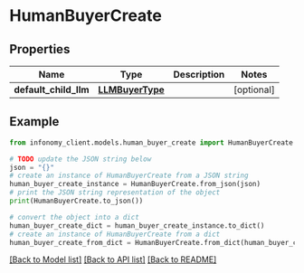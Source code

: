 # HumanBuyerCreate


## Properties

Name | Type | Description | Notes
------------ | ------------- | ------------- | -------------
**default_child_llm** | [**LLMBuyerType**](LLMBuyerType.md) |  | [optional] 

## Example

```python
from infonomy_client.models.human_buyer_create import HumanBuyerCreate

# TODO update the JSON string below
json = "{}"
# create an instance of HumanBuyerCreate from a JSON string
human_buyer_create_instance = HumanBuyerCreate.from_json(json)
# print the JSON string representation of the object
print(HumanBuyerCreate.to_json())

# convert the object into a dict
human_buyer_create_dict = human_buyer_create_instance.to_dict()
# create an instance of HumanBuyerCreate from a dict
human_buyer_create_from_dict = HumanBuyerCreate.from_dict(human_buyer_create_dict)
```
[[Back to Model list]](../README.md#documentation-for-models) [[Back to API list]](../README.md#documentation-for-api-endpoints) [[Back to README]](../README.md)


